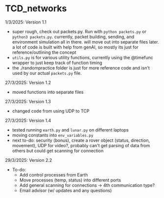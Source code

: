 # TCD_networks

1/3/2025: Version 1.1
- super rough, check out packets.py. Run with ```python packets.py``` or ```python3 packets.py```. currently, packet building, sending, and environment simulation all in there. will move out into separate files later. a lot of code is built with help from genAI, so mostly its just for reference/outlining the concept
- ```utils.py``` is for various utility functions, currently using the @timefunc wrapper to just keep track of function timing 
- the ./randompractice folder is just for more reference code and isn't used by our actual ```packets.py``` file.

27/3/2025: Version 1.2
- moved functions into separate files 

27/3/2025: Version 1.3
- changed code from using UDP to TCP 

27/3/2025: Version 1.4 
- tested running ```earth.py``` and ```lunar.py``` on different laptops 
- moving constants into ```env_variables.py```
- next to-do: security (bonus), create a rover object (status, direction, movement), UDP for video?, probably can't get parsing of data from others but could get scanning for connection

29/3/2025: Version 2.2 
- To-do: 
    * Add control processes from Earth
    * Move processes (temp, status) into different ports
    * Add general scanning for connections -> 4th communication type? 
    * Email advisor (w/ updates and any questions)

